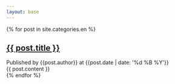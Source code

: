 ```yaml
---
layout: base
---
```


{% for post in site.categories.en %}
<div class="post-container">
	<div class="entry-title">
		<h2><a href="{{post.permalink}}">{{ post.title }}</a></h2>
	</div>
	<div class="entry-meta">
		Published by {{post.author}} at {{post.date | date: '%d %B %Y'}}
	</div>
	<div class="entry-content">
		{{ post.content }}
	</div>
</div>
{% endfor %}

